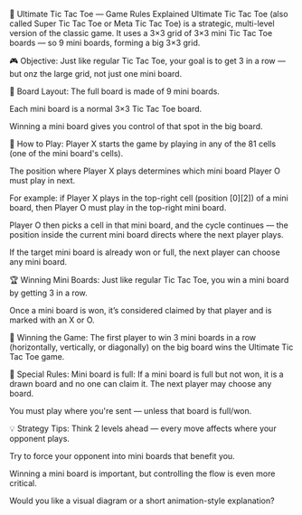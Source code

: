 🧠 Ultimate Tic Tac Toe — 
Game Rules Explained
Ultimate Tic Tac Toe (also called Super Tic Tac Toe or Meta Tic Tac Toe) is a strategic, multi-level version of the classic game. It uses a 3×3 grid of 3×3 mini Tic Tac Toe boards — so 9 mini boards, forming a big 3×3 grid.

🎮 Objective:
Just like regular Tic Tac Toe, your goal is to get 3 in a row — but onz the large grid, not just one mini board.

🧱 Board Layout:
The full board is made of 9 mini boards.

Each mini board is a normal 3×3 Tic Tac Toe board.

Winning a mini board gives you control of that spot in the big board.

👟 How to Play:
Player X starts the game by playing in any of the 81 cells (one of the mini board's cells).

The position where Player X plays determines which mini board Player O must play in next.

For example: if Player X plays in the top-right cell (position [0][2]) of a mini board, then Player O must play in the top-right mini board.

Player O then picks a cell in that mini board, and the cycle continues — the position inside the current mini board directs where the next player plays.

If the target mini board is already won or full, the next player can choose any mini board.

🏆 Winning Mini Boards:
Just like regular Tic Tac Toe, you win a mini board by getting 3 in a row.

Once a mini board is won, it’s considered claimed by that player and is marked with an X or O.

🏁 Winning the Game:
The first player to win 3 mini boards in a row (horizontally, vertically, or diagonally) on the big board wins the Ultimate Tic Tac Toe game.

🛑 Special Rules:
Mini board is full: If a mini board is full but not won, it is a drawn board and no one can claim it. The next player may choose any board.

You must play where you're sent — unless that board is full/won.

💡 Strategy Tips:
Think 2 levels ahead — every move affects where your opponent plays.

Try to force your opponent into mini boards that benefit you.

Winning a mini board is important, but controlling the flow is even more critical.

Would you like a visual diagram or a short animation-style explanation?
